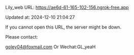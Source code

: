 Lily_web URL: https://ae6d-61-165-102-156.ngrok-free.app

Updated at: 2024-12-10 21:04:27

If you cannot open this URL, the server might be down.

Please contact: 

goley04@foxmail.com Or Wechat:GL_yeaH